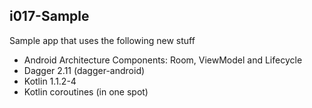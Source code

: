 ## i017-Sample


Sample app that uses the following new stuff

* Android Architecture Components: Room, ViewModel and Lifecycle
* Dagger 2.11 (dagger-android)
* Kotlin 1.1.2-4
* Kotlin coroutines (in one spot)
